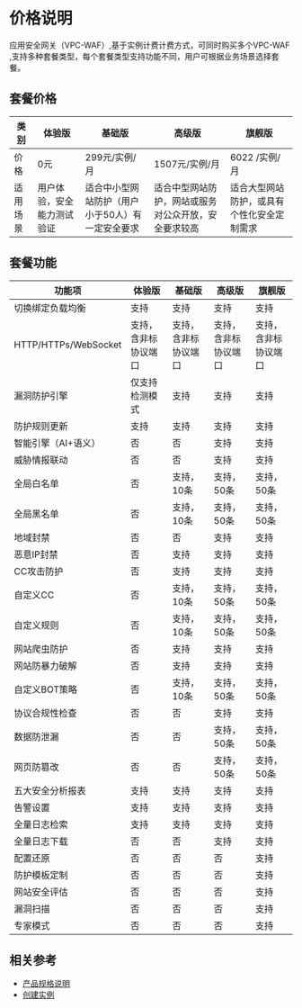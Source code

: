 # 价格说明

应用安全网关（VPC-WAF）,基于实例计费计费方式，可同时购买多个VPC-WAF ,支持多种套餐类型，每个套餐类型支持功能不同，用户可根据业务场景选择套餐。

## 套餐价格

| 类别     | 体验版                     | 基础版                                           | 高级版                                               | 旗舰版                                     |
| -------- | -------------------------- | ------------------------------------------------ | ---------------------------------------------------- | ------------------------------------------ |
| 价格     | 0元                        | 299元/实例/月                                    | 1507元/实例/月                                       | 6022 /实例/月                              |
| 适用场景 | 用户体验，安全能力测试验证 | 适合中小型网站防护（用户小于50人）有一定安全要求 | 适合中型网站防护，网站或服务对公众开放，安全要求较高 | 适合大型网站防护，或具有个性化安全定制需求 |


## 套餐功能

|  功能项               | 体验版               | 基础版               | 高级版               | 旗舰版               |
| -------------------- | -------------------- | -------------------- | -------------------- | -------------------- |
| 切换绑定负载均衡     | 支持                 | 支持                 | 支持                 | 支持                 |
| HTTP/HTTPs/WebSocket | 支持，含非标协议端口 | 支持，含非标协议端口 | 支持，含非标协议端口 | 支持，含非标协议端口 |
| 漏洞防护引擎         | 仅支持检测模式       | 支持                 | 支持                 | 支持                 |
| 防护规则更新         | 支持                 | 支持                 | 支持                 | 支持                 |
| 智能引擎（AI+语义）  | 否                   | 否                   | 支持                 | 支持                 |
| 威胁情报联动         | 否                   | 否                   | 支持                 | 支持                 |
| 全局白名单           | 否                   | 支持，10条           | 支持，50条           | 支持，50条           |
| 全局黑名单           | 否                   | 支持，10条           | 支持，50条           | 支持，50条           |
| 地域封禁             | 否                   | 否                   | 支持                 | 支持                 |
| 恶意IP封禁           | 否                   | 支持                 | 支持                 | 支持                 |
| CC攻击防护           | 否                   | 支持                 | 支持                 | 支持                 |
| 自定义CC             | 否                   | 支持，10条           | 支持，50条           | 支持，50条           |
| 自定义规则           | 否                   | 支持，10条           | 支持，50条           | 支持，50条           |
| 网站爬虫防护         | 否                   | 支持                 | 支持                 | 支持                 |
| 网站防暴力破解       | 否                   | 支持                 | 支持                 | 支持                 |
| 自定义BOT策略        | 否                   | 支持，10条           | 支持，50条           | 支持，50条           |
| 协议合规性检查       | 否                   | 否                   | 支持                 | 支持                 |
| 数据防泄漏           | 否                   | 否                   | 支持，50条           | 支持，50条           |
| 网页防篡改           | 否                   | 否                   | 支持，50条           | 支持，50条           |
| 五大安全分析报表     | 支持                 | 支持                 | 支持                 | 支持                 |
| 告警设置             | 支持                 | 支持                 | 支持                 | 支持                 |
| 全量日志检索         | 支持                 | 支持                 | 支持                 | 支持                 |
| 全量日志下载         | 否                   | 否                   | 支持                 | 支持                 |
| 配置还原             | 否                   | 否                   | 否                   | 支持                 |
| 防护模板定制         | 否                   | 否                   | 否                   | 支持                 |
| 网站安全评估         | 否                   | 否                   | 否                   | 支持                 |
| 漏洞扫描             | 否                   | 否                   | 否                   | 支持                 |
| 专家模式             | 否                   | 否                   | 否                   | 支持                 |

## 相关参考

- [产品规格说明](../Introduction/Specifications.md)
- [创建实例](../Getting-Started/Create-free-trial-instance.md)
